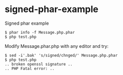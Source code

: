 # signed-phar-example
Signed phar example
```
$ phar info -f Message.php.phar
$ php test.php
```
Modify Message.phar.php with any editor and try:
```
$ sed -i'.bak' 's/signed/chnged/' Message.php.phar
$ php test.php
.. broken openssl signature ..
.. PHP Fatal error: ..
```
